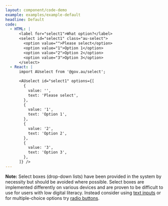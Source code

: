 ```yaml
---
layout: component/code-demo
example: examples/example-default
headline: Default
code:
  - HTML: |
      <label for="select1">What option?</label>
      <select id="select1" class="au-select">
        <option value="">Please select</option>
        <option value="1">Option 1</option>
        <option value="2">Option 2</option>
        <option value="3">Option 3</option>
      </select>
  - React: |
      import AUselect from '@gov.au/select';

      <AUselect id="select1" options={[
        {
          value: '',
          text: 'Please select',
        },
        {
          value: '1',
          text: 'Option 1',
        },
        {
          value: '2',
          text: 'Option 2',
        },
        {
          value: '3',
          text: 'Option 3',
        },
      ]} />
---
```


**Note:** Select boxes (drop-down lists) have been provided in the system by necessity but should be avoided where possible. Select boxes are implemented differently on various devices and are proven to be difficult to use for users with low digital literacy. Instead consider using [text inputs](/components/text-inputs/) or for multiple-choice options try [radio buttons](/components/control-input/#radio).
